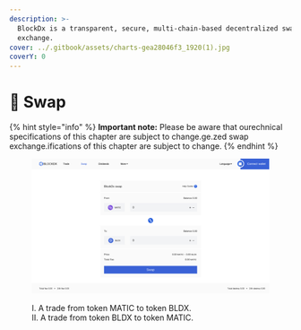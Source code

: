 ```yaml
---
description: >-
  BlockDx is a transparent, secure, multi-chain-based decentralized swap
  exchange.
cover: ../.gitbook/assets/charts-gea28046f3_1920(1).jpg
coverY: 0
---
```


# 💱 Swap

{% hint style="info" %}
**Important note:** Please be aware that ourechnical specifications of this chapter are subject to change.ge.zed swap exchange.ifications of this chapter are subject to change.
{% endhint %}

<figure><img src="../.gitbook/assets/截屏2022-12-20 04.39.14 (1).png" alt=""><figcaption><p>I.  A trade from token MATIC to token BLDX.<br>II. A trade from token BLDX to token MATIC.</p></figcaption></figure>
